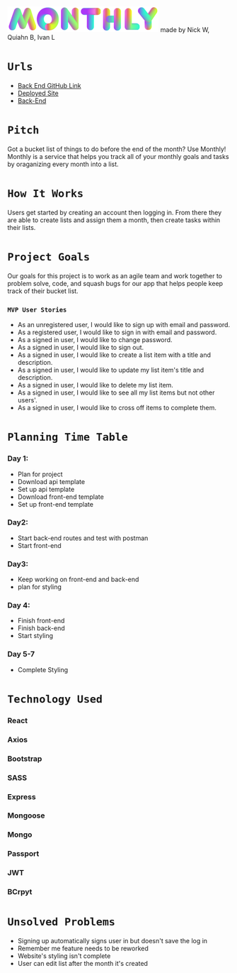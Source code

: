 ![LOGO](./src/components/pictures/NavBarLogo.png)
made by Nick W, Quiahn B, Ivan L

# `Urls`
- [Back End GitHub Link](https://github.com/NIQ-Project/niq-backend "Monthly's Back-End Repository")
- [Deployed Site](https://niq-project.github.io/niq/ "Monthly Website")
- [Back-End](https://git.heroku.com/monthly-backend.git "Monthly's Back-End Website")

# `Pitch`
Got a bucket list of things to do before the end of the month? Use Monthly! Monthly is a service that helps you track all of your monthly goals and tasks by oraganizing every month into a list.

# `How It Works`
Users get started by creating an account then logging in. From there they are able to create lists and assign them a month, then create tasks within their lists.

# `Project Goals`
Our goals for this project is to work as an agile team and work together to problem solve, code, and squash bugs for our app that helps people keep track of their bucket list.

### `MVP User Stories`

- As an unregistered user, I would like to sign up with email and password.
- As a registered user, I would like to sign in with email and password.
- As a signed in user, I would like to change password.
- As a signed in user, I would like to sign out.
- As a signed in user, I would like to create a list item with a title
  and description.
- As a signed in user, I would like to update my list item's title and
  description.
- As a signed in user, I would like to delete my list item.
- As a signed in user, I would like to see all my list items but not
  other users'.
- As a signed in user, I would like to cross off items to complete them.

# `Planning Time Table`

### Day 1:
- Plan for project
- Download api template
- Set up api template 
- Download front-end template
- Set up front-end template

### Day2:
- Start back-end routes and test with postman
- Start front-end

### Day3:
- Keep working on front-end and back-end
- plan for styling

### Day 4:
- Finish front-end
- Finish back-end
- Start styling

### Day 5-7
- Complete Styling

# `Technology Used`

### React
### Axios
### Bootstrap
### SASS
### Express
### Mongoose
### Mongo
### Passport
### JWT
### BCrpyt


# `Unsolved Problems`

- Signing up automatically signs user in but doesn't save the log in
- Remember me feature needs to be reworked
- Website's styling isn't complete
- User can edit list after the month it's created
